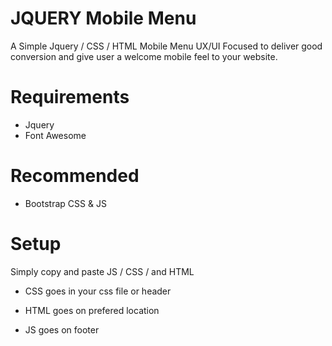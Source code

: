 # JQUERY Mobile Menu

A Simple Jquery / CSS / HTML  Mobile Menu UX/UI Focused to deliver good conversion and give user a welcome mobile feel to your website.

# Requirements

- Jquery
- Font Awesome

# Recommended 

- Bootstrap CSS & JS 

# Setup

Simply copy and paste JS / CSS / and HTML

-  CSS goes in your css file or header

-  HTML goes on prefered location

 - JS goes on footer 
